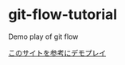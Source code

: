 # git-flow-tutorial

Demo play of git flow

[このサイトを参考にデモプレイ](https://qiita.com/KosukeSone/items/514dd24828b485c69a05)
